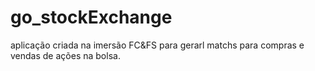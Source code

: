 # go_stockExchange
aplicação criada  na imersão FC&amp;FS para gerarl matchs para compras e vendas de ações na bolsa.
